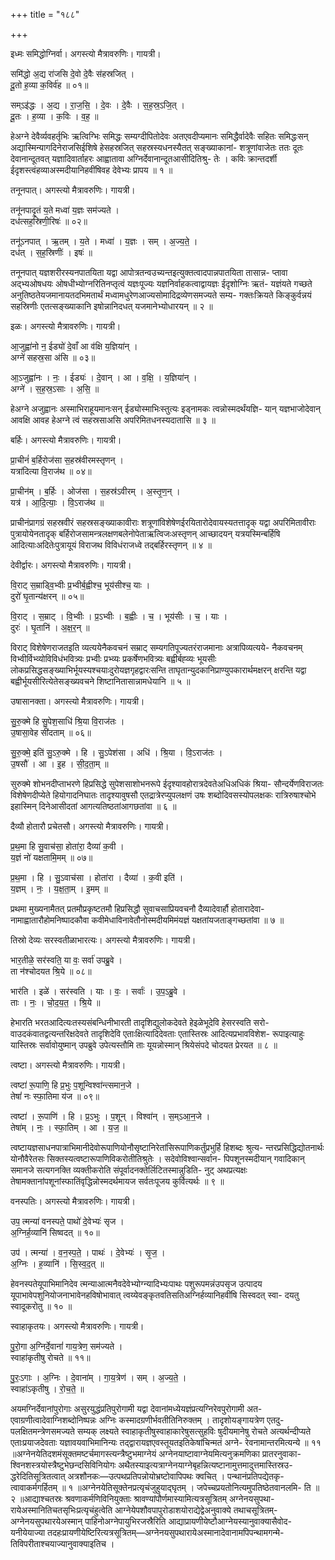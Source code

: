 +++
title = "१८८"

+++


इध्मः समिद्धोग्निर्वा। अगस्त्यो मैत्रावरुणिः। गायत्री।

समि॑द्धो अ॒द्य रा॑जसि दे॒वो दे॒वैः स॑हस्रजित् ।  
दू॒तो ह॒व्या क॒विर्व॑ह ॥ ०१॥

सम्ऽइ॑द्धः । अ॒द्य । रा॒ज॒सि॒ । दे॒वः । दे॒वैः । स॒ह॒स्र॒ऽजि॒त् ।  
दू॒तः । ह॒व्या । क॒विः । व॒ह॒ ॥

हेअग्ने देवैर्व्यवहर्तृभिः ऋत्विग्भिः समिद्धः सम्यग्दीपितोदेवः अतएवदीप्यमानः समिद्धैर्वादेवैः सहितः समिद्धःसन् अद्यास्मिन्यागदिनेराजसिईशिषे हेसहस्रजित् सहस्रस्यधनस्यैतत् सङ्ख्याकानां- शत्रूणांवाजेतः ततः दूतः देवानान्दूतवत् यज्ञादिवार्ताहरः आह्वातावा अग्निर्देवानान्दूतआसीदितिश्रु- तेः । कविः क्रान्तदर्शी ईदृशस्त्वंहव्याअस्मदीयानिहवींषिवह देवेभ्यः प्रापय ॥ १ ॥

तनूनपात्। अगस्त्यो मैत्रावरुणिः। गायत्री।

तनू॑नपादृ॒तं य॒ते मध्वा॑ य॒ज्ञः सम॑ज्यते ।  
दध॑त्सह॒स्रिणी॒रिषः॑ ॥ ०२॥

तनू॑ऽनपात् । ऋ॒तम् । य॒ते । मध्वा॑ । य॒ज्ञः । सम् । अ॒ज्य॒ते॒ ।  
दध॑त् । स॒ह॒स्रिणीः॑ । इषः॑ ॥

तनूनपात् यज्ञशरीरस्यनपातयिता यद्वा आपोत्रतन्वउच्यन्तइत्युक्तत्वादपान्नपातयिता तासान्न- प्तावा अद्भ्यओषधयः ओषधीभ्योग्नरितिनप्तृत्वं यज्ञःपूज्यः यज्ञनिर्वाहकत्वाद्वायज्ञः ईदृशोग्निः ऋतं- यज्ञंयते गच्छते अनुतिष्ठतेयजमानायतदभिमतार्थं मध्वामधुरेणआज्यसोमादिद्रव्येणसमज्यते सम्य- गक्तःक्रियते किङ्कुर्वन्नयं सहस्रिणीः एतत्सङ्ख्याकानि इषोन्नानिदधत् यजमानेभ्योधारयन् ॥ २ ॥

इळः। अगस्त्यो मैत्रावरुणिः। गायत्री।

आ॒जुह्वा॑नो न॒ ईड्यो॑ दे॒वाँ आ व॑क्षि य॒ज्ञिया॑न् ।  
अग्ने॑ सहस्र॒सा अ॑सि ॥ ०३॥

आ॒ऽजुह्वा॑नः । नः॒ । ईड्यः॑ । दे॒वान् । आ । व॒क्षि॒ । य॒ज्ञिया॑न् ।  
अग्ने॑ । स॒ह॒स्र॒ऽसाः । अ॒सि॒ ॥

हेअग्ने अजुह्वानः अस्माभिराहूयमानःसन् ईड्योस्माभिःस्तुत्यः इड्नामकः त्वन्नोस्मदर्थंयज्ञि- यान् यज्ञभाजोदेवान् आवक्षि आवह हेअग्ने त्वं सहस्रसाअसि अपरिमितधनस्यदातासि ॥ ३ ॥

बर्हिः। अगस्त्यो मैत्रावरुणिः। गायत्री।

प्रा॒चीनं॑ ब॒र्हिरोज॑सा स॒हस्र॑वीरमस्तृणन् ।  
यत्रा॑दित्या वि॒राज॑थ ॥ ०४॥

प्रा॒चीन॑म् । ब॒र्हिः । ओज॑सा । स॒हस्र॑ऽवीरम् । अ॒स्तृ॒ण॒न् ।  
यत्र॑ । आ॒दि॒त्याः॒ । वि॒ऽराज॑थ ॥

प्राचीनंप्रागग्रं सहस्रवीरं सहस्रसङ्ख्याकावीराः शत्रूणांविशेषेणईरयितारोदेवायस्यतत्तादृक् यद्वा अपरिमितावीराः पुत्रायोयेनतादृक् बर्हिरोजसामन्त्रलक्षणबलेनोपेताऋत्विजःअस्तृणन् आच्छादयन् यत्रयस्मिन्बर्हिषि आदित्याःअदितेःपुत्रायूयं विराजथ विविधंराजध्वे तद्बर्हिरस्तृणन् ॥ ४ ॥

देवीर्द्वारः। अगस्त्यो मैत्रावरुणिः। गायत्री।

वि॒राट् स॒म्राड्वि॒भ्वीः प्र॒भ्वीर्ब॒ह्वीश्च॒ भूय॑सीश्च॒ याः ।  
दुरो॑ घृ॒तान्य॑क्षरन् ॥ ०५॥

वि॒राट् । स॒म्राट् । वि॒भ्वीः । प्र॒ऽभ्वीः । ब॒ह्वीः । च॒ । भूय॑सीः । च॒ । याः ।  
दुरः॑ । घृ॒तानि॑ । अ॒क्ष॒र॒न् ॥

विराट् विशेषेणराजतइति व्यत्ययेनैकवचनं सम्राट् सम्यगतिपूज्यतरंराजमानाः अत्रापिव्यत्यये- नैकवचनम् विभ्वीर्विभ्व्योविविधंभवित्र्यः प्रभ्वीः प्रभ्व्यः प्रकर्षेणभवित्र्यः बह्वीर्बह्व्यः भूयसीः लोकप्रसिद्धसङ्ख्याभिर्भूयस्यश्चयाःदुरोयज्ञगृहद्वारःसन्ति ताघृतान्युदकानिप्राण्युपकारार्थमक्षरन् क्षरन्ति यद्वा बह्वीर्भूयसीरित्येतेसङ्ख्यवचने शिष्टानितासान्नामधेयानि ॥ ५ ॥

उषासानक्ता। अगस्त्यो मैत्रावरुणिः। गायत्री।

सु॒रु॒क्मे हि सु॒पेश॒साधि॑ श्रि॒या वि॒राज॑तः ।  
उ॒षासा॒वेह सी॑दताम् ॥ ०६॥

सु॒रु॒क्मे॒ इति॑ सु॒ऽरु॒क्मे । हि । सु॒ऽपेश॑सा । अधि॑ । श्रि॒या । वि॒ऽराज॑तः ।  
उ॒षसौ॑ । आ । इ॒ह । सी॒द॒ता॒म् ॥

सुरुक्मे शोभनदीप्ताभरणे हिप्रसिद्धे सुपेशसाशोभनरूपे ईदृश्यावहोरात्रदेवतेअधिअधिकं श्रिया- सौन्दर्येणविराजतः विशेषेणदीप्येते हियोगादनिघातः तादृश्यावुषसौ एतद्रात्रेरप्युपलक्षणं उषः शब्दोदिवसस्योपलक्षकः रात्रिरुषाश्चोभे इहास्मिन् दिनेआसीदतां आगत्यतिष्ठतांआगछतांवा ॥ ६ ॥

दैव्यौ होतारौ प्रचेतसौ। अगस्त्यो मैत्रावरुणिः। गायत्री।

प्र॒थ॒मा हि सु॒वाच॑सा॒ होता॑रा॒ दैव्या॑ क॒वी ।  
य॒ज्ञं नो॑ यक्षतामि॒मम् ॥ ०७॥

प्र॒थ॒मा । हि । सु॒ऽवाच॑सा । होता॑रा । दैव्या॑ । क॒वी इति॑ ।  
य॒ज्ञम् । नः॒ । य॒क्ष॒ता॒म् । इ॒मम् ॥

प्रथमा मुख्यनामैतत् प्रतमौप्रकृष्टतमौ हिप्रसिद्धौ सुवाचसाप्रियवचनौ दैव्यादेवार्हौ होतारादेवा- नामाह्वातारौहोमनिष्पादकौवा कवीमेधाविनावेतौनोस्मदीयमिमंयज्ञं यक्षतांयजताङ्गच्छतांवा ॥ ७ ॥

तिस्रो देव्यः सरस्वतीळाभारत्यः। अगस्त्यो मैत्रावरुणिः। गायत्री।

भार॒तीळे॒ सर॑स्वति॒ या वः॒ सर्वा॑ उपब्रु॒वे ।  
ता न॑श्चोदयत श्रि॒ये ॥ ०८॥

भार॑ति । इळे॑ । सर॑स्वति । याः । वः॒ । सर्वाः॑ । उ॒प॒ऽब्रु॒वे ।  
ताः । नः॒ । चो॒द॒य॒त॒ । श्रि॒ये ॥

हेभारति भरतआदित्यःतस्यसंबन्धिनीभारती तादृशिद्युलोकदेवते हेइळेभूदेवि हेसरस्वति सरो- वाउदकंवातद्वत्यन्तरिक्षदेवते तादृशिदेवि एताःक्षित्यादिदेवताः एतास्तिस्रः आदित्यप्रभावविशेश- रूपाइत्याहुः यास्तिस्रः सर्वावोयुष्मान् उपब्रुवे उपेत्यस्तौमि ताः यूयन्नोस्मान् श्रियेसंपदे चोदयत प्रेरयत ॥ ८ ॥

त्वष्टा। अगस्त्यो मैत्रावरुणिः। गायत्री।

त्वष्टा॑ रू॒पाणि॒ हि प्र॒भुः प॒शून्विश्वा॑न्त्समान॒जे ।  
तेषां॑ नः स्फा॒तिमा य॑ज ॥ ०९॥

त्वष्टा॑ । रू॒पाणि॑ । हि । प्र॒ऽभुः । प॒शून् । विश्वा॑न् । स॒म्ऽआ॒न॒जे ।  
तेषा॑म् । नः॒ । स्फा॒तिम् । आ । य॒ज॒ ॥

त्वष्टायज्ञसाधनपात्राभिमानीदेवोरूपाणियोनौसृष्टानिरेतांसिरूपाणिकर्तुंप्रभुर्हि हिशब्दः श्रुत्य- न्तरप्रसिद्धिद्योतनार्थः योनौवैरेतसः सिक्तस्यत्वष्टारूपाणिविकरोतीतिश्रुतेः । सदेवोविश्वान्सर्वान- पिपशूनस्मदीयान् गवादिकान् समानजे सत्यगनक्ति व्यक्तीकरोति संपूर्वादनक्तेर्लिटितस्मान्नुडिति- नुट् अथप्रत्यक्षः तेषामक्तानांपशूनांस्फातिंवृद्धिन्नोस्मदर्थमायज सर्वतःपूजय कुर्वित्यर्थः ॥ ९ ॥

वनस्पतिः। अगस्त्यो मैत्रावरुणिः। गायत्री।

उप॒ त्मन्या॑ वनस्पते॒ पाथो॑ दे॒वेभ्यः॑ सृज ।  
अ॒ग्निर्ह॒व्यानि॑ सिष्वदत् ॥ १०॥

उप॑ । त्मन्या॑ । व॒न॒स्प॒ते॒ । पाथः॑ । दे॒वेभ्यः॑ । सृ॒ज॒ ।  
अ॒ग्निः । ह॒व्यानि॑ । सि॒स्व॒द॒त् ॥

हेवनस्पतेयूपाभिमानिदेव त्मन्याआत्मनैवदेवेभ्योग्न्यादिभ्यःपाथः पशुरूपमन्नंउपसृज उत्पादय यूपाभावेपशुनियोजनाभावेनहविषोभावात् त्वय्येवङ्कृतवतिसतिअग्निर्हव्यानिहवींषि सिस्वदत् स्वा- दयतु स्वादूकरोतु ॥ १० ॥

स्वाहाकृतयः। अगस्त्यो मैत्रावरुणिः। गायत्री।

पु॒रो॒गा अ॒ग्निर्दे॒वानां॑ गाय॒त्रेण॒ सम॑ज्यते ।  
स्वाहा॑कृतीषु रोचते ॥ ११॥

पु॒रः॒ऽगाः । अ॒ग्निः । दे॒वाना॑म् । गा॒य॒त्रेण॑ । सम् । अ॒ज्य॒ते॒ ।  
स्वाहा॑ऽकृतीषु । रो॒च॒ते॒ ॥

अयमग्निर्देवानांपुरोगाः असुरयुद्धंप्रतिपुरोगामी यद्वा देवानांमध्येयज्ञंप्रत्यग्निरेवपुरोगामी अत- एवाग्रणीत्वादेवाग्निशब्दोनिष्पन्नः अग्निः कस्मादग्रणीर्भवतीतिनिरुक्तम् । तादृशोयङ्गायत्रेण एतदु- पलक्षितमन्त्रेणसमज्यते सम्यक् लक्ष्यते स्वाहाकृतीषुस्वाहाकारेषुसत्सुहविः षुदीयमानेषु रोचते अत्यर्थन्दीप्यते एताःप्रयाजदेवताः यज्ञावयवाभिमानिन्यः तद्द्वारायज्ञएवस्तूयतइतिकेषांचिन्मतं अग्ने- रेवनामान्तरमित्यन्ये ॥ ११ ॥अग्नेनयेतिदशमंसूक्तमष्टर्चमागस्त्यन्त्रैष्टुभमाग्नेयं अग्नेनयाष्टावाग्नेयमित्यनुक्रमणिका प्रातरनुवाका- श्विनशस्त्रयोस्त्रैष्टुभेछन्दसिविनियोगः अथैतस्याइत्यत्राग्नेनयाग्नेबृहन्नित्यष्टानामुत्तमादुत्तमास्तिस्रउ- द्धरेदितिसूत्रितत्वात् अत्रशौनकः—उत्पथप्रतिपन्नोयोभ्रष्टोवापिपथः क्वचित् । पन्थानंप्रतिपद्येतकृ- त्वावाकर्मगर्हितम् ॥ १ ॥अग्नेनयेतिसूक्तेनप्रत्यृचंजुहुयाद्घृतम् । जपेच्चप्रयतोनित्यमुपतिष्ठेतवानलमि- ति ॥ २ ॥आद्याश्चतस्रः श्रवणाकर्मणिविनियुक्ताः श्रावण्यांपौर्णमास्यामित्यत्रसूत्रितम् अग्नेनयसुपथा- रायेअस्मानितिचतसृभिःप्रत्यृचंहुत्वेति आग्नेयेपशौवपापुरोडाशयोराद्येद्वेअनुवाक्ये तथाचसूत्रितम्- अग्नेनयसुपथारयेअस्मान् पाहिनोअग्नेपायुभिरजस्रैरिति आद्याप्रायणीयेष्टौआग्नेयस्यानुवाक्यासैवोद- यनीयेयाज्या तदहःप्रायणीयेष्टिरित्यत्रसूत्रितम्—अग्नेनयसुपथारायेअस्मानादेवानामपिपन्थामगन्मे- तिविपरीताश्चयाज्यानुवाक्याइतिच ।